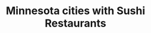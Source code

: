 ---
layout: state
title: Minnesota cities with Sushi Restaurants
permalink: /minnesota/
stateAbbr: MN
stateName: Minnesota
place_type: Sushi Restaurant
---